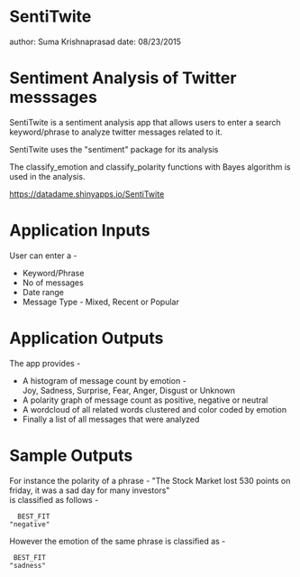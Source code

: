 SentiTwite
========================================================
author: Suma Krishnaprasad
date: 08/23/2015

Sentiment Analysis of Twitter messsages
========================================================

SentiTwite is a sentiment analysis app that allows users 
to enter a search keyword/phrase to analyze twitter
messages related to it.   
  
SentiTwite uses the "sentiment" package for its analysis

The classify_emotion and classify_polarity functions with 
Bayes algorithm is used in the analysis.

https://datadame.shinyapps.io/SentiTwite

Application Inputs
========================================================

User can enter a -  
  
* Keyword/Phrase  
* No of messages  
* Date range  
* Message Type -   Mixed, Recent or Popular

Application Outputs
========================================================

The app provides -   
  * A histogram of message count by emotion -  
      Joy, Sadness, Surprise, Fear, Anger, Disgust or Unknown  
  * A polarity graph of message count as positive, negative or neutral  
  * A wordcloud of all related words clustered and color coded by emotion  
  * Finally a list of all messages that were analyzed    

Sample Outputs
========================================================

For instance the polarity of a phrase - "The Stock Market lost 530 points on friday, it was a sad day for many investors"  
is classified as follows -

```
  BEST_FIT 
"negative" 
```
However the emotion of the same phrase is classified as -

```
 BEST_FIT 
"sadness" 
```

